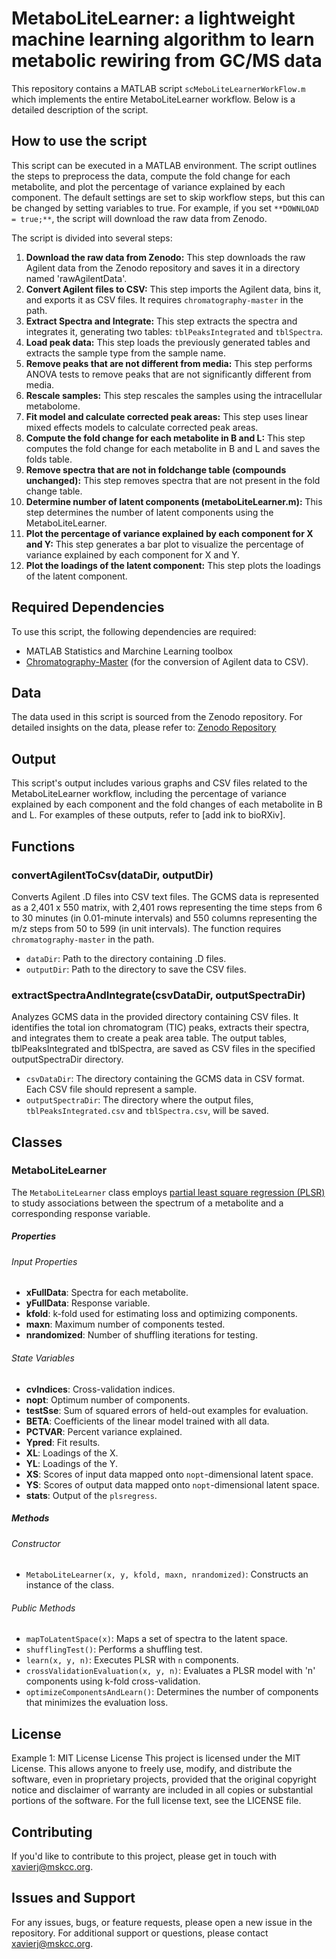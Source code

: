 # MetaboLiteLearner: a lightweight machine learning algorithm to learn metabolic rewiring from GC/MS data

This repository contains a MATLAB script `scMeboLiteLearnerWorkFlow.m` which implements the entire MetaboLiteLearner workflow. Below is a detailed description of the script.

## How to use the script

This script can be executed in a MATLAB environment. The script outlines the steps to preprocess the data, compute the fold change for each metabolite, and plot the percentage of variance explained by each component. The default settings are set to skip workflow steps, but this can be changed by setting variables to true. For example, if you set `**DOWNLOAD = true;**`, the script will download the raw data from Zenodo.

The script is divided into several steps:

1. **Download the raw data from Zenodo:** This step downloads the raw Agilent data from the Zenodo repository and saves it in a directory named 'rawAgilentData'.
2. **Convert Agilent files to CSV:** This step imports the Agilent data, bins it, and exports it as CSV files. It requires `chromatography-master` in the path.
3. **Extract Spectra and Integrate:** This step extracts the spectra and integrates it, generating two tables: `tblPeaksIntegrated` and `tblSpectra`.
4. **Load peak data:** This step loads the previously generated tables and extracts the sample type from the sample name.
5. **Remove peaks that are not different from media:** This step performs ANOVA tests to remove peaks that are not significantly different from media.
6. **Rescale samples:** This step rescales the samples using the intracellular metabolome.
7. **Fit model and calculate corrected peak areas:** This step uses linear mixed effects models to calculate corrected peak areas.
8. **Compute the fold change for each metabolite in B and L:** This step computes the fold change for each metabolite in B and L and saves the folds table.
9. **Remove spectra that are not in foldchange table (compounds unchanged):** This step removes spectra that are not present in the fold change table.
10. **Determine number of latent components (metaboLiteLearner.m):** This step determines the number of latent components using the MetaboLiteLearner.
11. **Plot the percentage of variance explained by each component for X and Y:** This step generates a bar plot to visualize the percentage of variance explained by each component for X and Y.
12. **Plot the loadings of the latent component:** This step plots the loadings of the latent component.

## Required Dependencies

To use this script, the following dependencies are required:
- MATLAB Statistics and Marchine Learning toolbox
- [Chromatography-Master](https://www.mathworks.com/matlabcentral/fileexchange/47696-chromatography-toolbox) (for the conversion of Agilent data to CSV).

## Data

The data used in this script is sourced from the Zenodo repository. For detailed insights on the data, please refer to: [Zenodo Repository](https://zenodo.org/record/8193580/)

## Output

This script's output includes various graphs and CSV files related to the MetaboLiteLearner workflow, including the percentage of variance explained by each component and the fold changes of each metabolite in B and L. For examples of these outputs, refer to [add ink to bioRXiv].

## Functions

### convertAgilentToCsv(dataDir, outputDir)

Converts Agilent .D files into CSV text files. The GCMS data is represented as a 2,401 x 550 matrix, with 2,401 rows representing the time steps from 6 to 30 minutes (in 0.01-minute intervals) and 550 columns representing the m/z steps from 50 to 599 (in unit intervals). The function requires `chromatography-master` in the path.
* `dataDir`: Path to the directory containing .D files.
* `outputDir`: Path to the directory to save the CSV files.

### extractSpectraAndIntegrate(csvDataDir, outputSpectraDir)

Analyzes GCMS data in the provided directory containing CSV files. It identifies the total ion chromatogram (TIC) peaks, extracts their spectra, and integrates them to create a peak area table. The output tables, tblPeaksIntegrated and tblSpectra, are saved as CSV files in the specified outputSpectraDir directory.
- `csvDataDir`: The directory containing the GCMS data in CSV format. Each CSV file should represent a sample.
- `outputSpectraDir`: The directory where the output files, `tblPeaksIntegrated.csv` and `tblSpectra.csv`, will be saved.

## Classes

### MetaboLiteLearner

The `MetaboLiteLearner` class employs [partial least square regression (PLSR)](https://www.mathworks.com/help/stats/plsregress.html) to study associations between the spectrum of a metabolite and a corresponding response variable.

##### Properties

###### Input Properties
- **xFullData**: Spectra for each metabolite.
- **yFullData**: Response variable.
- **kfold**: k-fold used for estimating loss and optimizing components.
- **maxn**: Maximum number of components tested.
- **nrandomized**: Number of shuffling iterations for testing.

###### State Variables
- **cvIndices**: Cross-validation indices.
- **nopt**: Optimum number of components.
- **testSse**: Sum of squared errors of held-out examples for evaluation.
- **BETA**: Coefficients of the linear model trained with all data.
- **PCTVAR**: Percent variance explained.
- **Ypred**: Fit results.
- **XL**: Loadings of the X.
- **YL**: Loadings of the Y.
- **XS**: Scores of input data mapped onto `nopt`-dimensional latent space.
- **YS**: Scores of output data mapped onto `nopt`-dimensional latent space.
- **stats**: Output of the `plsregress`.

##### Methods

###### Constructor
- `MetaboLiteLearner(x, y, kfold, maxn, nrandomized)`: Constructs an instance of the class.

###### Public Methods
- `mapToLatentSpace(x)`: Maps a set of spectra to the latent space.
- `shufflingTest()`: Performs a shuffling test.
- `learn(x, y, n)`: Executes PLSR with `n` components.
- `crossValidationEvaluation(x, y, n)`: Evaluates a PLSR model with 'n' components using k-fold cross-validation.
- `optimizeComponentsAndLearn()`: Determines the number of components that minimizes the evaluation loss.

## License

Example 1: MIT License
License
This project is licensed under the MIT License. This allows anyone to freely use, modify, and distribute the software, even in proprietary projects, provided that the original copyright notice and disclaimer of warranty are included in all copies or substantial portions of the software. For the full license text, see the LICENSE file.

## Contributing

If you'd like to contribute to this project, please get in touch with xavierj@mskcc.org.

## Issues and Support

For any issues, bugs, or feature requests, please open a new issue in the repository. For additional support or questions, please contact xavierj@mskcc.org.
